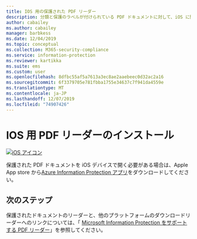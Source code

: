 ```yaml
---
title: IOS 用の保護された PDF リーダー
description: 分類と保護のラベルが付けられている PDF ドキュメントに対して、iOS に閲覧者をインストールする
author: cabailey
ms.author: cabailey
manager: barbkess
ms.date: 12/04/2019
ms.topic: conceptual
ms.collection: M365-security-compliance
ms.service: information-protection
ms.reviewer: kartikka
ms.suite: ems
ms.custom: user
ms.openlocfilehash: 8dfbc55af5a7613a3ec8ae2aaebeec0d32ac2a16
ms.sourcegitcommit: 6f3379705e781fbba1755e34637c7f941da4559e
ms.translationtype: MT
ms.contentlocale: ja-JP
ms.lasthandoff: 12/07/2019
ms.locfileid: "74907426"
---
```

# <a name="install-a-pdf-reader-for-ios"></a>IOS 用 PDF リーダーのインストール

[![iOS アイコン](../media/develop/ios-icon.png)](https://go.microsoft.com/fwlink/?LinkId=325338)

保護された PDF ドキュメントを iOS デバイスで開く必要がある場合は、Apple App store から[Azure Information Protection アプリ](https://go.microsoft.com/fwlink/?LinkId=325338)をダウンロードしてください。

## <a name="next-steps"></a>次のステップ

保護されたドキュメントのリーダーと、他のプラットフォームのダウンロードリーダーへのリンクについては、「 [Microsoft Information Protection をサポートする PDF リーダー](protected-pdf-readers.md)」を参照してください。

